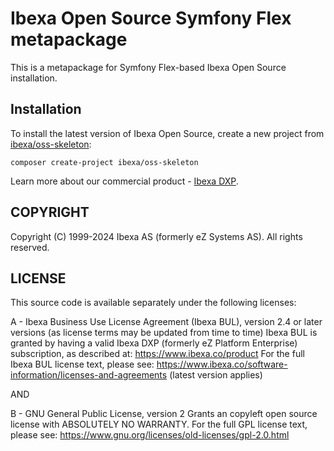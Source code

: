 # Ibexa Open Source Symfony Flex metapackage

This is a metapackage for Symfony Flex-based Ibexa Open Source installation.

## Installation

To install the latest version of Ibexa Open Source, create a new project from [ibexa/oss-skeleton](https://github.com/ibexa/oss-skeleton):

```
composer create-project ibexa/oss-skeleton
```

Learn more about our commercial product - [Ibexa DXP](https://www.ibexa.co/products).

## COPYRIGHT
Copyright (C) 1999-2024 Ibexa AS (formerly eZ Systems AS). All rights reserved.

## LICENSE
This source code is available separately under the following licenses:

A - Ibexa Business Use License Agreement (Ibexa BUL),
version 2.4 or later versions (as license terms may be updated from time to time)
Ibexa BUL is granted by having a valid Ibexa DXP (formerly eZ Platform Enterprise) subscription,
as described at: https://www.ibexa.co/product
For the full Ibexa BUL license text, please see:
https://www.ibexa.co/software-information/licenses-and-agreements (latest version applies)

AND

B - GNU General Public License, version 2
Grants an copyleft open source license with ABSOLUTELY NO WARRANTY. For the full GPL license text, please see:
https://www.gnu.org/licenses/old-licenses/gpl-2.0.html
